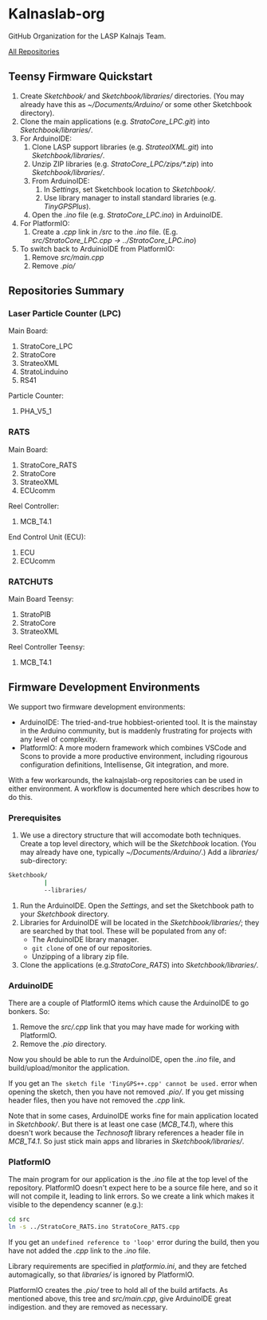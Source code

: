 # Kalnaslab-org
GitHub Organization for the LASP Kalnajs Team.

[All Repositories](https://github.com/kalnajslab-org/repositories)

## Teensy Firmware Quickstart

1. Create *Sketchbook/* and *Sketchbook/libraries/* directories.
   (You may already have this as *~/Documents/Arduino/* or some other Sketchbook directory).
1. Clone the main applications (e.g. *StratoCore_LPC.git*) into *Sketchbook/libraries/*.
1. For ArduinoIDE:
    1. Clone LASP support libraries (e.g. *StrateolXML.git*) into *Sketchbook/libraries/*.
    1. Unzip ZIP libraries (e.g. *StratoCore_LPC/zips/\*.zip*) into *Sketchbook/libraries/*.
    1. From ArduinoIDE:
        1. In *Settings*, set Sketchbook location to *Sketchbook/*.
        1. Use library manager to install standard libraries (e.g. *TinyGPSPlus*).
    1. Open the *.ino* file (e.g. *StratoCore_LPC.ino*) in ArduinoIDE.
1. For PlatformIO:
    1. Create a *.cpp* link in */src* to the *.ino* file. (E.g. *src/StratoCore_LPC.cpp -> ../StratoCore_LPC.ino*)
1. To switch back to ArduinioIDE from PlatformIO:
    1. Remove *src/main.cpp*
    2. Remove *.pio/* 

## Repositories Summary

### Laser Particle Counter (LPC)
Main Board:
1. StratoCore_LPC
2. StratoCore
3. StrateoXML
4. StratoLinduino
5. RS41

Particle Counter:
1. PHA_V5_1

### RATS
Main Board:
1. StratoCore_RATS
2. StratoCore
3. StrateoXML
4. ECUcomm

Reel Controller:
1. MCB_T4.1

End Control Unit (ECU):
1. ECU
2. ECUcomm

### RATCHUTS
Main Board Teensy:
1. StratoPIB
2. StratoCore
3. StrateoXML

Reel Controller Teensy:
1. MCB_T4.1

## Firmware Development Environments

We support two firmware development environments:
- ArduinoIDE: The tried-and-true hobbiest-oriented tool. It is the mainstay in the Arduino community,
  but is maddenly frustrating for projects with any level of complexity.
- PlatformIO: A more modern framework which combines VSCode and Scons to provide a more productive
  environment, including rigourous configuration definitions, Intellisense, Git integration,
  and more.

With a few workarounds, the kalnajslab-org repositories can be used in either environment. A
workflow is documented here which describes how to do this.

### Prerequisites

1. We use a directory structure that will accomodate both techniques.
   Create a top level directory, which will be the *Sketchbook* location.
   (You may already have one, typically *~/Documents/Arduino/*.) Add a *libraries/* sub-directory:
```sh
Sketchbook/ 
          |
          --libraries/
```
1. Run the ArduinoIDE. Open the *Settings*, and set the Sketchbook path to your
   *Sketchbook* directory.
1. Libraries for ArduinoIDE will be located in the *Sketchbook/libraries/*;
   they are searched by that tool. These will be populated from any of:
   - The ArduinoIDE library manager.
   - `git clone` of one of our repositories.
   - Unzipping of a library zip file.
1. Clone the applications (e.g.*StratoCore_RATS*) into *Sketchbook/libraries/*.

### ArduinoIDE

There are a couple of PlatformIO items which cause the ArduinoIDE to
go bonkers. So:
1. Remove the *src/.cpp* link that you may have made for working with PlatformIO.
2. Remove the *.pio* directory.

Now you should be able to run the ArduinoIDE, open the *.ino* file, and build/upload/monitor the
application.

If you get an `The sketch file 'TinyGPS++.cpp' cannot be used.` error when
opening the sketch, then you have not removed *.pio/*. If you get missing
header files, then you have not removed the *.cpp* link.

Note that in some cases, ArduinoIDE works fine for main application located in
*Sketchbook/*. But there is at least one case (*MCB_T4.1*), where this doesn't
work because the *Technosoft* library references a header file in *MCB_T4.1*.
So just stick main apps and libraries in *Sketchbook/libraries/*.

### PlatformIO

The main program for our application is the *.ino* file at the top level of the
repository. PlatformIO doesn't expect here to be a source file here, and so it will
not compile it, leading to link errors. So we create a link which makes it visible 
to the dependency scanner (e.g.):

```sh
cd src
ln -s ../StratoCore_RATS.ino StratoCore_RATS.cpp
```
If you get an `undefined reference to 'loop'` error during the build,
then you have not added the *.cpp* link to the *.ino* file.

Library requirements are specified in *platformio.ini*, and they are
fetched automagically, so that *libraries/* is ignored by PlatformIO.

PlatformIO creates the *.pio/* tree to hold all of the build artifacts.
As mentioned above, this tree and *src/main.cpp*, give ArduinoIDE great 
indigestion. and they are removed as necessary. 


